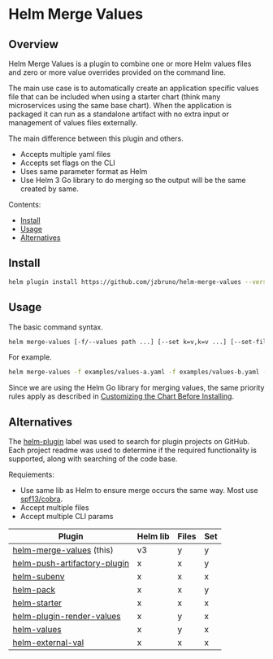 # Helm Merge Values

## Overview

Helm Merge Values is a plugin to combine one or more Helm values files and zero or more value overrides provided on the command line.

The main use case is to automatically create an application specific values file that can be included when using a starter chart (think many microservices using the same base chart). When the application is packaged it can run as a standalone artifact with no extra input or management of values files externally.

The main difference between this plugin and others.

* Accepts multiple yaml files
* Accepts set flags on the CLI
* Uses same parameter format as Helm
* Use Helm 3 Go library to do merging so the output will be the same created by same.

Contents:

* [Install](#install)
* [Usage](#usage)
* [Alternatives](#alternatives)

## Install

```sh
helm plugin install https://github.com/jzbruno/helm-merge-values --version 0.5.0
```

## Usage

The basic command syntax.

```sh
helm merge-values [-f/--values path ...] [--set k=v,k=v ...] [--set-file k=v,k=v ...] [--set-string k=v,k=v ...]
```

For example.

```sh
helm merge-values -f examples/values-a.yaml -f examples/values-b.yaml --set replicas=4 --set image=test:1.0.0
```

Since we are using the Helm Go library for merging values, the same priority rules apply as described in [Customizing the Chart Before Installing](https://helm.sh/docs/intro/using_helm/#customizing-the-chart-before-installing).

## Alternatives

The [helm-plugin](https://github.com/topics/helm-plugin) label was used to search for plugin projects on GitHub. Each project readme was used to determine if the required functionality is supported, along with searching of the code base.

Requiements:

* Use same lib as Helm to ensure merge occurs the same way. Most use [spf13/cobra](github.com/spf13/cobra).
* Accept multiple files
* Accept multiple CLI params

| Plugin | Helm lib | Files | Set |
| --- | --- | --- | --- |
| [helm-merge-values](https://github.com/jzbruno/helm-merge-values) (this) | v3 | y | y |
| [helm-push-artifactory-plugin](https://github.com/belitre/helm-push-artifactory-plugin) | x | x | y |
| [helm-subenv](https://github.com/hydeenoble/helm-subenv) | x | x | x |
| [helm-pack](https://github.com/thynquest/helm-pack) | x | x | y |
| [helm-starter](https://github.com/jlegrone/helm-starter) | x | x | x |
| [helm-plugin-render-values](https://github.com/vivid-money/helm-plugin-render-values) | x | y | x |
| [helm-values](https://github.com/shihyuho/helm-values) | x | y | x |
| [helm-external-val](https://github.com/kuuji/helm-external-val) | x | x | x |
